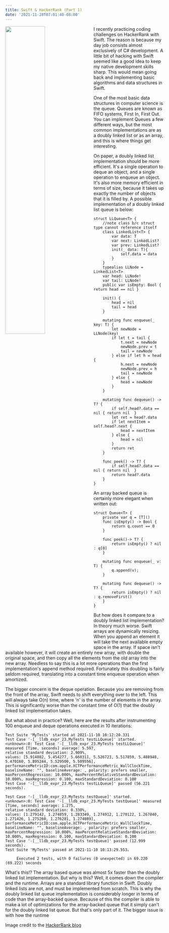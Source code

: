 ```yaml
---
title: Swift & HackerRank (Part 1)
date: '2021-11-28T07:01:40-08:00'
---
```

<img style="float: left; margin:0 2em 1em 0; width: 50%" src="/img/blog/swifthackerrank.png"/> I recently practicing coding challenges on HackerRank with Swift.  The reason is because my day job consists almost exclusively of C# development.  A little bit of hacking with Swift seemed like a good idea to keep my native development skills sharp.  This would mean going back and implementing basic algorithms and data structures in Swift.

One of the most basic data structures in computer science is the queue.  Queues are known as FIFO systems, First In, First Out. You can implement Queues a few different ways, but the most common implementations are as a doubly linked list or as an array, and this is where things get interesting.  

On paper, a doubly linked list implementation should be more efficient.  It's a single operation to deque an object, and a single operation to enqueue an object.  It's also more memory efficient in terms of size, because it takes up exactly the number of objects that it is filled by.  A possible implementation of a doubly linked list queue is below:

```
struct LLQueue<T> {
    //note class b/c struct type cannot reference itself
    class LinkedList<T> {
        var data: T
        var next: LinkedList?
        var prev: LinkedList?
        init(_ data: T){
            self.data = data
        }
    }
    typealias LLNode = LinkedList<T>
    var head: LLNode!
    var tail: LLNode!
    public var isEmpty: Bool { return head == nil }

    init() {
        head = nil
        tail = head
    }
    
    mutating func enqueue(_ key: T) {
        let newNode = LLNode(key)
        if let t = tail {
            t.next = newNode
            newNode.prev = t
            tail = newNode
        } else if let h = head {
            h.next = newNode
            newNode.prev = h
            tail = newNode
        } else {
            head = newNode
        }
    }
    
    mutating func dequeue() -> T? {
        if self.head?.data == nil { return nil  }
        let ret = head?.data
        if let nextItem = self.head?.next {
            head = nextItem
        } else {
            head = nil
        }
        return ret
    }
    
    func peek() -> T? {
        if self.head?.data == nil { return nil  }
        return head?.data
    }
}
```

An array backed queue is certainly more elegant when written out:

```
struct Queue<T> {
	private var q = [T]()
	func isEmpty() -> Bool {
		return q.count == 0
	}
	
	func peek()-> T? {
		return isEmpty() ? nil : q[0] 
	}

	mutating func enqueue(_ v: T) {
		q.append(v);
	}

	mutating func dequeue() -> T? {
		return isEmpty() ? nil : q.removeFirst()
	} 
}
```

But how does it compare to a doubly linked list implementation?  In theory much worse.  Swift arrays are dynamically resizing.  When you append an element it will take the next available empty space in the array.  If space isn't available however, it will create an entirely new array, with double the original space, and then copy all the elements from the old array into the new array.  Needless to say this is a lot more operations than the first implementation's append method required.  Fortunately this doubling is fairly seldom required, translating into a constant time enqueue operation when amortized.

The bigger concern is the deque operation.  Because you are removing from the front of the array, Swift needs to shift everything over to the left.  This will always take O(n) time, where 'n' is the number of elements in the array.  This is significantly worse than the constant time of O(1) that the doubly linked list implementation takes.  

But what about in practice?  Well, here are the results after instrumenting 100 enqueue and deque operations executed in 10 iterations:

```
Test Suite 'MyTests' started at 2021-11-10 10:12:20.331
Test Case '-[__lldb_expr_23.MyTests testLLQueue]' started.
<unknown>:0: Test Case '-[__lldb_expr_23.MyTests testLLQueue]' measured [Time, seconds] average: 5.597,
relative standard deviation: 2.909%, 
values: [5.914082, 5.454277, 5.660311, 5.526723, 5.517859, 5.488948, 5.470160, 5.895244, 5.529500, 5.509556],
performanceMetricID:com.apple.XCTPerformanceMetric_WallClockTime, 
baselineName: "", baselineAverage: , polarity: prefers smaller, 
maxPercentRegression: 10.000%, maxPercentRelativeStandardDeviation: 10.000%, maxRegression: 0.100, maxStandardDeviation: 0.100
Test Case '-[__lldb_expr_23.MyTests testLLQueue]' passed (56.221 seconds).

Test Case '-[__lldb_expr_23.MyTests testQueue]' started.
<unknown>:0: Test Case '-[__lldb_expr_23.MyTests testQueue]' measured [Time, seconds] average: 1.275,
relative standard deviation: 0.330%, 
values: [1.279142, 1.274859, 1.283349, 1.274912, 1.270122, 1.267840, 1.271426, 1.275260, 1.276281, 1.274089], performanceMetricID:com.apple.XCTPerformanceMetric_WallClockTime, 
baselineName: "", baselineAverage: , polarity: prefers smaller, 
maxPercentRegression: 10.000%, maxPercentRelativeStandardDeviation: 10.000%, maxRegression: 0.100, maxStandardDeviation: 0.100
Test Case '-[__lldb_expr_23.MyTests testQueue]' passed (12.999 seconds).
Test Suite 'MyTests' passed at 2021-11-10 10:13:29.553.

	 Executed 2 tests, with 0 failures (0 unexpected) in 69.220 (69.222) seconds
```

What's this!? The array based queue was almost 5x faster than the doubly linked list implementation.  But why is this?  Well, it comes down the compiler and the runtime.  Arrays are a standard library function in Swift.  Doubly linked lists are not, and must be implemented from scratch.  This is why the doubly linked list queue implementation is considerably longer in terms of code than the array-backed queue.  Because of this the compiler is able to make a lot of optimizations for the array-backed queue that it simply can't for the doubly linked list queue.  But that's only part of it.  The bigger issue is with how the runtime   

Image credit to the [HackerRank blog](https://hackerrankblogblog.wordpress.com/author/hackerrankblog2/page/13/)
